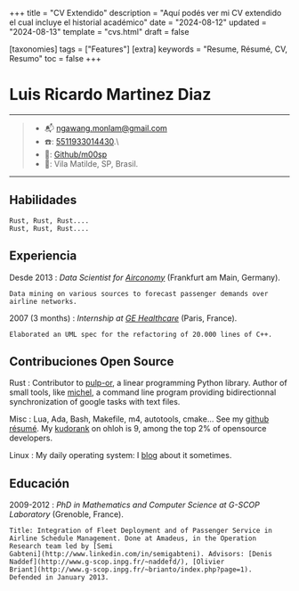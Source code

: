 +++
title = "CV Extendido"
description = "Aquí podés ver mi CV extendido el cual incluye el historial académico"
date = "2024-08-12"
updated = "2024-08-13"
template = "cvs.html"
draft = false

[taxonomies]
tags = ["Features"]
[extra]
keywords = "Resume, Résumé, CV, Resumo"
toc = false
+++

Luis Ricardo Martinez Diaz
===================================

----

> 	* 📬 <ngawang.monlam@gmail.com> 
>	* ☎️: [5511933014430](tel:+5511933014430).\
>	* 🐙: [Github/m00sp](https://github.com/m00sp)
>	* 📍: Vila Matilde, SP, Brasil.

----

Habilidades
------
	Rust, Rust, Rust....
	Rust, Rust, Rust....
	

Experiencia
-----------

Desde 2013
:   *Data Scientist for [Airconomy](https://www.airconomy.com/)*
    (Frankfurt am Main, Germany).

    Data mining on various sources to forecast passenger demands over
    airline networks.

2007 (3 months)
:   *Internship at [GE
    Healthcare](http://www3.gehealthcare.com/en/Global_Gateway)* (Paris,
    France).

    Elaborated an UML spec for the refactoring of 20.000 lines of C++.

Contribuciones Open Source
-----------------------------

Rust
:   Contributor to [pulp-or](http://code.google.com/p/pulp-or/), a
    linear programming Python library. Author of small tools, like
    [michel](https://github.com/chmduquesne/michel), a command line
    program providing bidirectionnal synchronization of google tasks
    with text files.

Misc
:   Lua, Ada, Bash, Makefile, m4, autotools, cmake... See my [github
    résumé](http://resume.github.com/?chmduquesne). My
    [kudorank](http://meta.ohloh.net/kudos/) on ohloh is 9, among the
    top 2% of opensource developers.

Linux
:   My daily operating system: I [blog](http://blog.chmd.fr) about it
    sometimes.

Educación
---------

2009-2012
:   *PhD in Mathematics and Computer Science at G-SCOP Laboratory*
    (Grenoble, France).

    Title: Integration of Fleet Deployment and of Passenger Service in
    Airline Schedule Management. Done at Amadeus, in the Operation
    Research team led by [Semi
    Gabteni](http://www.linkedin.com/in/semigabteni). Advisors: [Denis
    Naddef](http://www.g-scop.inpg.fr/~naddefd/), [Olivier
    Briant](http://www.g-scop.inpg.fr/~brianto/index.php?page=1).
    Defended in January 2013.

